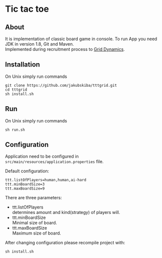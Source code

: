 # Tic tac toe

## About
It is implementation of classic board game in console. To run App you need JDK in version 1.8, Git and Maven.  
Implemented during recruitment process to [Grid Dynamics](http://griddynamics.com).  

## Installation
On Unix simply run commands
```{r, engine='bash', count_lines}
git clone https://github.com/jakubskiba/tttgrid.git
cd tttgrid
sh install.sh
```

## Run
On Unix simply run commands
```{r, engine='bash', count_lines}
sh run.sh
```

## Configuration
Application need to be configured in ```src/main/resources/application.properties``` file.  

Default configuration:

```
ttt.listOfPlayers=human,human,ai-hard
ttt.minBoardSize=3
ttt.maxBoardSize=9
```

There are three parameters:
* ttt.listOfPlayers  
determines amount and kind(strategy) of players will.  
* ttt.minBoardSize  
Minimal size of board.
* ttt.maxBoardSize  
Maximum size of board.

After changing configuration please recompile project with:
```{r, engine='bash', count_lines}
sh install.sh
```